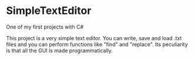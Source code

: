 # SimpleTextEditor

One of my first projects with C#

This project is a very simple text editor. 
You can write, save and load .txt files and you can perform functions like "find" and "replace". 
Its peculiarity is that all the GUI is made programmatically.
